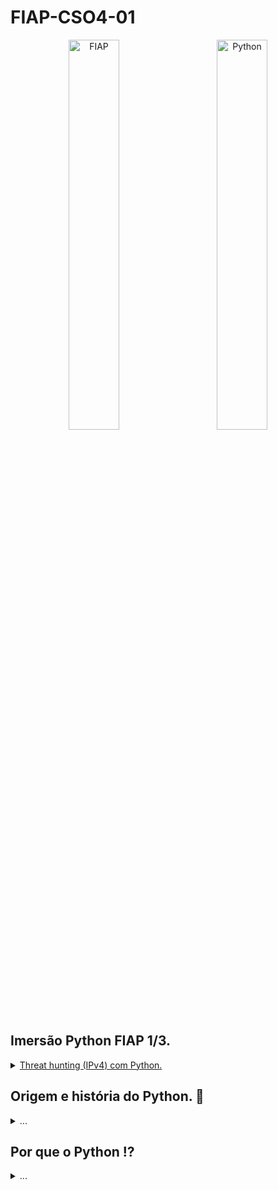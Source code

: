 # FIAP-CSO4-01

<p align="center">
  <img alt="FIAP" src="https://upload.wikimedia.org/wikipedia/commons/thumb/f/f8/Python_logo_and_wordmark.svg/1920px-Python_logo_and_wordmark.svg.png" title="Admin password alert on Discord web." width="40%">
&nbsp; &nbsp; &nbsp; &nbsp;
  <img alt="Python" src="https://i.imgur.com/vl3WJ2v.png" width="40%">
</p>

## Imersão Python FIAP 1/3.

[<details><summary>Threat hunting (IPv4) com Python.</summary>](https://github.com/usrbinbrain/fiap-python-02/blob/main/README.md#extra%C3%A7%C3%A3o-e-an%C3%A1lise-de-ipv4-com-python)

  - Conceitos fundamentais mais aplicáveis da linguagem.
  - Obter dados do sistema operacional.
  - Interagir com uma API pública.
  - Identificar endereços IPv4 maliciosos.
  - Enviar alertas para uma plataforma online e acessível 24/7.


</details>

## Origem e história do Python. 📜

<details><summary>...</summary>
	
#### 1 - Guido, o criador.
	
O holandês Guido Van Rossum nasceu na capital da província da Holanda do Norte (Haarlem), dia 31 de janeiro de `1956`, estudou matemática na Universidade de Amsterdã, obtendo seu mestrador em `1982`.
	
As linguagens de programação mais discutidas da época eram o ALGOL, Pascal e Fortran, no final do ano de 1989 Guido tomou uma decisão que permitiria o nascimento da linguagem Python.
	
<p align="center">
  <img alt="Guido Van Rossum (2004)" src="https://upload.wikimedia.org/wikipedia/commons/e/e2/Guido-portrait-2014-drc.jpg" title="Guido Van Rossum (2004)" width="35%">
</p>
	
#### 2 - A criatura, o Python.
	
Em dezembro de `1989`, o matemático/programador holandês `Guido Van Rossum` tinha que implementar a linguagem de programação conhecida como ABC, mas essa linguagem tinha varias limitações, uma delas era não conseguir lidar com exeções de uma sistema operacional chamado amoeba.
	
Após realizar a busca de uma linguagem para substituir o ABC e não encontrar uma linguagem semelhante, Guido decidiu que criaria sua própria linguagem, e que seria mais simples, versátil e sem as limitações do ABC.
	
Buscando criar uma linguagem fácil de aprender, em `1991` Guido lançou o primeiro release da linguagem `Python`, quando desenvolveu a linguagem, ele pensou que precisava de um nome que fosse curto, único e um pouco misterioso, e nomeou o projeto de Python, tendo como referência um programa de TV da BBC (1980) chamado `Fly Circus de Monty Python`.

No ano `2000` a versão 2.0 do Python foi lançada, trazendo novas funcionalidades que colocava o linguagem em nível de paridade com linguagens tradicionais como **SETL** e **Haskell**.

Como o Python recebeu uma grande aderência por parte dos programadores após seu lançamento, 10 anos depois de sua criação, em 6 de março de `2001` foi criada a organização sem fins lucrativos `Python Software Foundation (PSF)`, que passou a deter os direitos de propriedade intelectual por trás da linguagem e ter o Guido Van Rossum como presidente.
	
Em `2002` a Free Software Foundation (FSF) criada por Richard Matthew Stallman, premiou Guido com o **Prêmio por Avanços em Software Livre** de 2001.
	
De `2005` a `2012`, Van Rossum trabalhou na Google desenvolvendo exclusivamente a linguagem Python durante metade de sua horas trabalhadas durante o dia, permitindo que a versão 3.0 do Python fosse lançada em dezembro de `2008`.

Em janeiro de `2013` começou a trabalhar para Dropbox, até que em julho de `2018`, ele anunciou que estaria se afastando do cargo de diretor da Python Software Foundation (PSF), Guido e a equipe de desenvolvimento da linguagem Python entraram em discordância sobre um nova atualização (PEP572) que romperia com os padrões de sintaxe da linguagem.

No ano de 2020 Guido começou a trabalhar na divisão de desenvolvimento da Microsoft, tendo foco em continuar desenvolvendo o Python e estreitar o espaço entre a Microsoft e o mundo Open Source.

Desde então a linguagem vem se estabelencendo com umas das linguagens de programação mais usada no mundo, esse esquema abaixo representa o relatorio do GitHub das linguagems de programação mais usadas na plataforma, essa perqueisa teve 73 milhões de desenvolvedores avaliados durante 8 anos.

<p align="center">
  <img alt="GitHub (2022)" src="https://i.imgur.com/NM28krq.png" title="GitHub (2022)" width="70%">
</p>

	
</details>


## Por que o Python ⁉️

<details><summary>...</summary>
	
 - [x] Facilidade em aprender, usar, entender e instalar.

> Python tem uma sintaxe simples e intuitiva, o que a torna fácil de aprender para programadores iniciantes. Além disso, a linguagem possui uma documentação abrangente e uma grande comunidade disponível para ajudar com dúvidas e problemas. Isso facilita o uso e a compreensão da linguagem, bem como a instalação em diferentes sistemas operacionais.

 - [x] É conciso, tem uma lógica e linha de raciocínio bem simples e direta.

> Python foi projetado para ser uma linguagem de fácil leitura e manutenção. Isso é alcançado através de uma sintaxe simples e direta, que permite expressar ideias de forma clara e concisa. Isso facilita a escrita, leitura e manutenção do código.
 
 - [x] É código aberto, ou seja, aberta a contribuições no desenvolvimento, motivando uma vasta e ativa comunidade.

> Python é uma linguagem de código aberto, o que significa que qualquer pessoa pode contribuir para o seu desenvolvimento. Isso leva a uma comunidade ativa e diversificada, que contribui para o desenvolvimento contínuo da linguagem.

 - [x] É multiplataforma, você pode criar um único programa com a possibilidade de ser usado em vários sistemas operacionais.

> Python é uma linguagem multiplataforma, o que significa que o código pode ser executado em vários sistemas operacionais, incluindo Windows, Linux e MacOS. Isso facilita a criação de programas que podem ser executados em vários sistemas operacionais sem necessidade de modificações.

 - [x] É nativo em sistemas operacionais Linux/Unix, possibilitando ampla cobertura de servidores e facilidade no rollback de aplicações.

> Como Python é nativo em sistemas operacionais Linux e Unix, é amplamente utilizado em servidores e sistemas de back-end. Isso permite uma ampla cobertura de servidores e facilidade no rollback de aplicações.

 - [x] Possui proriedades extensíveis, com mais de 100 mil bibliotecas publicadas, podendo reaproveitar soluções de outros desenvolvedores.

> Python tem uma grande variedade de bibliotecas disponíveis, com mais de 100 mil publicadas. Isso permite que os desenvolvedores possam reutilizar soluções já existentes e se concentrar em problemas específicos.

</details>
